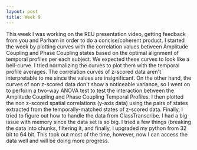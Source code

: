 ```yaml
---
layout: post
title: Week 9
---
```

This week I was working on the REU presentation video, getting feedback from you and Parham in order to do a concise/coherent product. 
I started the week by plotting curves with the correlation values between Amplitude Coupling and Phase Coupling states based on the optimal alignment of temporal profiles per each subject. We expected these curves to look like a bell-curve. I tried normalizing the curves to plot them with the temporal profile averages. The correlation curves of z-scored data aren't interpretable to me since the values are insignificant. On the other hand, the curves of non z-scored data don't show a noticeable variance, so I went on to perform a two-way ANOVA test to test the interaction between the Amplitude Coupling and Phase Coupling Temporal Profiles. I then plotted the non z-scored spatial correlations (y-axis data) using the pairs of states extracted from the temporally-matched states of z-scored data.
Finally, I tried to figure out how to handle the data from ClassTranscribe. I had a big issue with memory since the data set is so big. I tried a few things (breaking the data into chunks, filtering it, and finally, I upgraded my python from 32 bit to 64 bit. This took out most of the time, however, now I can access the data well and will be doing more progress.
